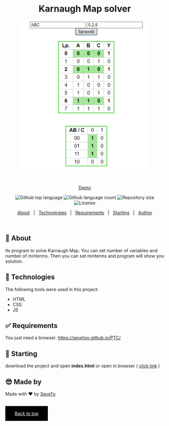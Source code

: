 <div align="center" id="top"> 
  
<h1 align="center">Karnaugh Map solver</h1>
  <a target="_blank" href="https://sevetoo.github.io/PTC/">
  <img src="./preview.png" alt="Fuel Price Calculator" />
  </a>

&#xa0;

<a target="_blank" href="https://sevetoo.github.io/PTC/">Demo</a>

</div>

<p align="center">
  <img alt="Github top language" src="https://img.shields.io/github/languages/top/SeveToo/PTC?color=56BEB8">

  <img alt="Github language count" src="https://img.shields.io/github/languages/count/SeveToo/PTC?color=56BEB8">

  <img alt="Repository size" src="https://img.shields.io/github/repo-size/SeveToo/PTC?color=56BEB8">

  <img alt="License" src="https://img.shields.io/github/license/SeveToo/PTC?color=56BEB8">
</p>

<p align="center">
  <a href="#dart-about">About</a> &#xa0; | &#xa0; 
  <!-- <a href="#sparkles-features">Features</a> &#xa0; | &#xa0; -->
  <a href="#rocket-technologies">Technologies</a> &#xa0; | &#xa0;
  <a href="#white_check_mark-requirements">Requirements</a> &#xa0; | &#xa0;
  <a href="#checkered_flag-starting">Starting</a> &#xa0; | &#xa0;
  <a href="https://github.com/SeveToo" target="_blank">Author</a>
</p>

<br>

## :dart: About

<!-- Make some description to me -->

Its program to solve Karnaugh Map. You can set number of variables and number of minterms. Then you can set minterms and program will show you solution.

<!-- ## :sparkles: Features
:heavy_check_mark: You can set interval between rounds \
:heavy_check_mark: You see how many correct and wrong answers you get\ -->

## :rocket: Technologies

The following tools were used in this project:

- HTML
- CSS
- JS

## :white_check_mark: Requirements

You just need a browser.
https://sevetoo.github.io/PTC/

## :checkered_flag: Starting

download the project and open **index.html**
or open in browser ( <a href="https://sevetoo.github.io/PTC/" >click link</a> )

## 😎 Made by

Made with ❤ by <a href="https://github.com/SeveToo" target="_blank">SeveTo</a>

&#xa0;

<a href="#top" style="color: #fff; background: black; padding: 15px 30px">Back to top</a>
